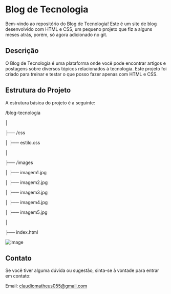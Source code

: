 # Blog de Tecnologia

Bem-vindo ao repositório do Blog de Tecnologia! Este é um site de blog desenvolvido com HTML e CSS, um pequeno projeto que fiz a alguns meses atrás, porém, só agora adicionado no git.

## Descrição

O Blog de Tecnologia é uma plataforma onde você pode encontrar artigos e postagens sobre diversos tópicos relacionados à tecnologia. Este projeto foi criado para treinar e testar o que posso fazer apenas com HTML e CSS.

## Estrutura do Projeto

A estrutura básica do projeto é a seguinte:

/blog-tecnologia

│

├── /css

│ ├── estilo.css

│

├── /images

│ ├── imagem1.jpg

│ ├── imagem2.jpg

│ ├── imagem3.jpg

│ ├── imagem4.jpg

│ ├── imagem5.jpg

│

├── index.html

![image](https://github.com/user-attachments/assets/4704df18-db11-4fed-988c-1f7dbde70060)


## Contato
Se você tiver alguma dúvida ou sugestão, sinta-se à vontade para entrar em contato:

Email: claudiomatheus055@gmail.com  

